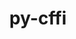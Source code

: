 ---
title: "py-cffi"
layout: cache
categories: [package, develop-2025-01-05]
meta: {"versions": ["1.15.1", "1.17.1"], "compilers": ["gcc@=11.1.0", "gcc@=11.4.0", "gcc@=13.2.0", "gcc@=7.3.1", "gcc@=7.5.0", "gcc@=9.4.0", "oneapi@=2024.2.1"], "oss": ["amzn2", "ubuntu18.04", "ubuntu20.04", "ubuntu22.04", "ubuntu24.04"], "platforms": ["linux"], "targets": ["aarch64", "neoverse_v2", "ppc64le", "x86_64_v3"], "stacks": ["aws-isc", "aws-isc-aarch64", "bootstrap-x86_64-linux-gnu", "data-vis-sdk", "e4s", "e4s-neoverse-v2", "e4s-oneapi", "e4s-power", "ml-linux-aarch64-cpu", "ml-linux-aarch64-cuda", "ml-linux-x86_64-cpu", "ml-linux-x86_64-cuda", "radiuss", "root"], "num_specs": 19, "num_specs_by_stack": {"aws-isc-aarch64": 1, "root": 19, "aws-isc": 1, "radiuss": 1, "e4s-power": 1, "data-vis-sdk": 1, "e4s-neoverse-v2": 1, "e4s": 1, "e4s-oneapi": 3, "ml-linux-aarch64-cpu": 1, "ml-linux-aarch64-cuda": 1, "bootstrap-x86_64-linux-gnu": 8, "ml-linux-x86_64-cuda": 1, "ml-linux-x86_64-cpu": 1}}
spec_details: [{"hash": "pisa2es5k3daskgbipbn46xqukw2ldf4", "compiler": "gcc@=7.3.1", "versions": ["1.17.1"], "os": "amzn2", "platform": "linux", "target": "aarch64", "variants": ["build_system=python_pip"], "stacks": ["aws-isc-aarch64", "root"], "size": "-", "tarball": "https://binaries.spack.io/develop-2025-01-05/build_cache/linux-amzn2-aarch64/gcc-7.3.1/py-cffi-1.17.1/linux-amzn2-aarch64-gcc-7.3.1-py-cffi-1.17.1-pisa2es5k3daskgbipbn46xqukw2ldf4.spack"}, {"hash": "7l5wcktdcqdfnbbvuyjd3p27rrmusxp4", "compiler": "gcc@=7.3.1", "versions": ["1.17.1"], "os": "amzn2", "platform": "linux", "target": "x86_64_v3", "variants": ["build_system=python_pip"], "stacks": ["root", "aws-isc"], "size": "-", "tarball": "https://binaries.spack.io/develop-2025-01-05/build_cache/linux-amzn2-x86_64_v3/gcc-7.3.1/py-cffi-1.17.1/linux-amzn2-x86_64_v3-gcc-7.3.1-py-cffi-1.17.1-7l5wcktdcqdfnbbvuyjd3p27rrmusxp4.spack"}, {"hash": "4pulpdke3zky5i5o73z3iacnrpgybeix", "compiler": "gcc@=7.5.0", "versions": ["1.17.1"], "os": "ubuntu18.04", "platform": "linux", "target": "x86_64_v3", "variants": ["build_system=python_pip"], "stacks": ["root", "radiuss"], "size": "-", "tarball": "https://binaries.spack.io/develop-2025-01-05/build_cache/linux-ubuntu18.04-x86_64_v3/gcc-7.5.0/py-cffi-1.17.1/linux-ubuntu18.04-x86_64_v3-gcc-7.5.0-py-cffi-1.17.1-4pulpdke3zky5i5o73z3iacnrpgybeix.spack"}, {"hash": "imfbxu2homfatfi37rys26cgzj5wz33s", "compiler": "gcc@=9.4.0", "versions": ["1.17.1"], "os": "ubuntu20.04", "platform": "linux", "target": "ppc64le", "variants": ["build_system=python_pip"], "stacks": ["root", "e4s-power"], "size": "-", "tarball": "https://binaries.spack.io/develop-2025-01-05/build_cache/linux-ubuntu20.04-ppc64le/gcc-9.4.0/py-cffi-1.17.1/linux-ubuntu20.04-ppc64le-gcc-9.4.0-py-cffi-1.17.1-imfbxu2homfatfi37rys26cgzj5wz33s.spack"}, {"hash": "56lolmdmt3p7prubi5ka2xel7w5l7mwj", "compiler": "gcc@=11.1.0", "versions": ["1.17.1"], "os": "ubuntu20.04", "platform": "linux", "target": "x86_64_v3", "variants": ["build_system=python_pip"], "stacks": ["root", "data-vis-sdk"], "size": "-", "tarball": "https://binaries.spack.io/develop-2025-01-05/build_cache/linux-ubuntu20.04-x86_64_v3/gcc-11.1.0/py-cffi-1.17.1/linux-ubuntu20.04-x86_64_v3-gcc-11.1.0-py-cffi-1.17.1-56lolmdmt3p7prubi5ka2xel7w5l7mwj.spack"}, {"hash": "q6onxah5um2cd2ooxz4arkrlx2zp4bzm", "compiler": "gcc@=11.4.0", "versions": ["1.17.1"], "os": "ubuntu22.04", "platform": "linux", "target": "neoverse_v2", "variants": ["build_system=python_pip"], "stacks": ["root", "e4s-neoverse-v2"], "size": "-", "tarball": "https://binaries.spack.io/develop-2025-01-05/build_cache/linux-ubuntu22.04-neoverse_v2/gcc-11.4.0/py-cffi-1.17.1/linux-ubuntu22.04-neoverse_v2-gcc-11.4.0-py-cffi-1.17.1-q6onxah5um2cd2ooxz4arkrlx2zp4bzm.spack"}, {"hash": "ncbk4h7x27o722kytxmorxovm4w3c7up", "compiler": "gcc@=11.4.0", "versions": ["1.17.1"], "os": "ubuntu22.04", "platform": "linux", "target": "x86_64_v3", "variants": ["build_system=python_pip"], "stacks": ["root", "e4s"], "size": "-", "tarball": "https://binaries.spack.io/develop-2025-01-05/build_cache/linux-ubuntu22.04-x86_64_v3/gcc-11.4.0/py-cffi-1.17.1/linux-ubuntu22.04-x86_64_v3-gcc-11.4.0-py-cffi-1.17.1-ncbk4h7x27o722kytxmorxovm4w3c7up.spack"}, {"hash": "i6mrgl4xmymd27ucsfr7lpqzerwrpxy6", "compiler": "oneapi@=2024.2.1", "versions": ["1.17.1"], "os": "ubuntu22.04", "platform": "linux", "target": "x86_64_v3", "variants": ["build_system=python_pip"], "stacks": ["root", "e4s-oneapi"], "size": "-", "tarball": "https://binaries.spack.io/develop-2025-01-05/build_cache/linux-ubuntu22.04-x86_64_v3/oneapi-2024.2.1/py-cffi-1.17.1/linux-ubuntu22.04-x86_64_v3-oneapi-2024.2.1-py-cffi-1.17.1-i6mrgl4xmymd27ucsfr7lpqzerwrpxy6.spack"}, {"hash": "ebqsawsorvvl5mgikdbw4y6qorigcvnq", "compiler": "oneapi@=2024.2.1", "versions": ["1.17.1"], "os": "ubuntu22.04", "platform": "linux", "target": "x86_64_v3", "variants": ["build_system=python_pip"], "stacks": ["root", "e4s-oneapi"], "size": "-", "tarball": "https://binaries.spack.io/develop-2025-01-05/build_cache/linux-ubuntu22.04-x86_64_v3/oneapi-2024.2.1/py-cffi-1.17.1/linux-ubuntu22.04-x86_64_v3-oneapi-2024.2.1-py-cffi-1.17.1-ebqsawsorvvl5mgikdbw4y6qorigcvnq.spack"}, {"hash": "r7nbecbrqi6ml27f5425pv633ooo4375", "compiler": "oneapi@=2024.2.1", "versions": ["1.17.1"], "os": "ubuntu22.04", "platform": "linux", "target": "x86_64_v3", "variants": ["build_system=python_pip"], "stacks": ["root", "e4s-oneapi"], "size": "-", "tarball": "https://binaries.spack.io/develop-2025-01-05/build_cache/linux-ubuntu22.04-x86_64_v3/oneapi-2024.2.1/py-cffi-1.17.1/linux-ubuntu22.04-x86_64_v3-oneapi-2024.2.1-py-cffi-1.17.1-r7nbecbrqi6ml27f5425pv633ooo4375.spack"}, {"hash": "vp6p2xqpknuscop5uktx52qxys222alc", "compiler": "gcc@=13.2.0", "versions": ["1.17.1"], "os": "ubuntu24.04", "platform": "linux", "target": "aarch64", "variants": ["build_system=python_pip"], "stacks": ["root", "ml-linux-aarch64-cpu", "ml-linux-aarch64-cuda"], "size": "-", "tarball": "https://binaries.spack.io/develop-2025-01-05/build_cache/linux-ubuntu24.04-aarch64/gcc-13.2.0/py-cffi-1.17.1/linux-ubuntu24.04-aarch64-gcc-13.2.0-py-cffi-1.17.1-vp6p2xqpknuscop5uktx52qxys222alc.spack"}, {"hash": "qxytswab3umw3mygleuuje65xkrgdbjk", "compiler": "gcc@=13.2.0", "versions": ["1.15.1"], "os": "ubuntu24.04", "platform": "linux", "target": "x86_64_v3", "variants": ["build_system=python_pip"], "stacks": ["root", "bootstrap-x86_64-linux-gnu"], "size": "-", "tarball": "https://binaries.spack.io/develop-2025-01-05/build_cache/linux-ubuntu24.04-x86_64_v3/gcc-13.2.0/py-cffi-1.15.1/linux-ubuntu24.04-x86_64_v3-gcc-13.2.0-py-cffi-1.15.1-qxytswab3umw3mygleuuje65xkrgdbjk.spack"}, {"hash": "7xbcunchksaqcapifacxplhbwdvv6jsj", "compiler": "gcc@=13.2.0", "versions": ["1.17.1"], "os": "ubuntu24.04", "platform": "linux", "target": "x86_64_v3", "variants": ["build_system=python_pip"], "stacks": ["root", "bootstrap-x86_64-linux-gnu"], "size": "-", "tarball": "https://binaries.spack.io/develop-2025-01-05/build_cache/linux-ubuntu24.04-x86_64_v3/gcc-13.2.0/py-cffi-1.17.1/linux-ubuntu24.04-x86_64_v3-gcc-13.2.0-py-cffi-1.17.1-7xbcunchksaqcapifacxplhbwdvv6jsj.spack"}, {"hash": "gnspuvy3l54zvmg4oa7xhc7tojlruatq", "compiler": "gcc@=13.2.0", "versions": ["1.17.1"], "os": "ubuntu24.04", "platform": "linux", "target": "x86_64_v3", "variants": ["build_system=python_pip"], "stacks": ["root", "bootstrap-x86_64-linux-gnu"], "size": "-", "tarball": "https://binaries.spack.io/develop-2025-01-05/build_cache/linux-ubuntu24.04-x86_64_v3/gcc-13.2.0/py-cffi-1.17.1/linux-ubuntu24.04-x86_64_v3-gcc-13.2.0-py-cffi-1.17.1-gnspuvy3l54zvmg4oa7xhc7tojlruatq.spack"}, {"hash": "5g3l3boazfjgzud4sfjmzi7mq2vvudld", "compiler": "gcc@=13.2.0", "versions": ["1.17.1"], "os": "ubuntu24.04", "platform": "linux", "target": "x86_64_v3", "variants": ["build_system=python_pip"], "stacks": ["root", "bootstrap-x86_64-linux-gnu"], "size": "-", "tarball": "https://binaries.spack.io/develop-2025-01-05/build_cache/linux-ubuntu24.04-x86_64_v3/gcc-13.2.0/py-cffi-1.17.1/linux-ubuntu24.04-x86_64_v3-gcc-13.2.0-py-cffi-1.17.1-5g3l3boazfjgzud4sfjmzi7mq2vvudld.spack"}, {"hash": "xd32htxl27pnilu2gfetelmp5j6b2qxc", "compiler": "gcc@=13.2.0", "versions": ["1.17.1"], "os": "ubuntu24.04", "platform": "linux", "target": "x86_64_v3", "variants": ["build_system=python_pip"], "stacks": ["root", "bootstrap-x86_64-linux-gnu"], "size": "-", "tarball": "https://binaries.spack.io/develop-2025-01-05/build_cache/linux-ubuntu24.04-x86_64_v3/gcc-13.2.0/py-cffi-1.17.1/linux-ubuntu24.04-x86_64_v3-gcc-13.2.0-py-cffi-1.17.1-xd32htxl27pnilu2gfetelmp5j6b2qxc.spack"}, {"hash": "io7un5zvivu4cnmrpft6yh5pcbi37crd", "compiler": "gcc@=13.2.0", "versions": ["1.17.1"], "os": "ubuntu24.04", "platform": "linux", "target": "x86_64_v3", "variants": ["build_system=python_pip"], "stacks": ["root", "ml-linux-x86_64-cuda", "bootstrap-x86_64-linux-gnu", "ml-linux-x86_64-cpu"], "size": "-", "tarball": "https://binaries.spack.io/develop-2025-01-05/build_cache/linux-ubuntu24.04-x86_64_v3/gcc-13.2.0/py-cffi-1.17.1/linux-ubuntu24.04-x86_64_v3-gcc-13.2.0-py-cffi-1.17.1-io7un5zvivu4cnmrpft6yh5pcbi37crd.spack"}, {"hash": "nnnqg2cf4mt24loch76adhr2jd7bfcvm", "compiler": "gcc@=13.2.0", "versions": ["1.17.1"], "os": "ubuntu24.04", "platform": "linux", "target": "x86_64_v3", "variants": ["build_system=python_pip"], "stacks": ["root", "bootstrap-x86_64-linux-gnu"], "size": "-", "tarball": "https://binaries.spack.io/develop-2025-01-05/build_cache/linux-ubuntu24.04-x86_64_v3/gcc-13.2.0/py-cffi-1.17.1/linux-ubuntu24.04-x86_64_v3-gcc-13.2.0-py-cffi-1.17.1-nnnqg2cf4mt24loch76adhr2jd7bfcvm.spack"}, {"hash": "znym6ngfgsyjq45yynklt7eji6chlsd3", "compiler": "gcc@=13.2.0", "versions": ["1.15.1"], "os": "ubuntu24.04", "platform": "linux", "target": "x86_64_v3", "variants": ["build_system=python_pip"], "stacks": ["root", "bootstrap-x86_64-linux-gnu"], "size": "-", "tarball": "https://binaries.spack.io/develop-2025-01-05/build_cache/linux-ubuntu24.04-x86_64_v3/gcc-13.2.0/py-cffi-1.15.1/linux-ubuntu24.04-x86_64_v3-gcc-13.2.0-py-cffi-1.15.1-znym6ngfgsyjq45yynklt7eji6chlsd3.spack"}]
---
